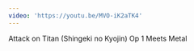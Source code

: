 ```yaml
---
video: 'https://youtu.be/MVO-iK2aTK4'
---
```

Attack on Titan (Shingeki no Kyojin) Op 1 Meets Metal
